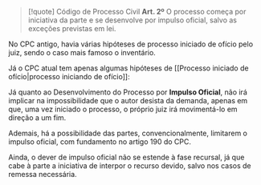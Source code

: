 >[!quote] Código de Processo Civil
**Art. 2º** O processo começa por iniciativa da parte e se desenvolve por impulso oficial, salvo as exceções previstas em lei.

No CPC antigo, havia várias hipóteses de processo iniciado de ofício pelo juiz, sendo o caso mais famoso o inventário.

Já o CPC atual tem apenas algumas hipóteses de [[Processo iniciado de ofício|processo iniciando de ofício]]:

Já quanto ao Desenvolvimento do Processo por **Impulso Oficial**, não irá implicar na impossibilidade que o autor desista da demanda, apenas em que, uma vez iniciado o processo, o próprio juiz irá movimentá-lo em direção a um fim.

Ademais, há a possibilidade das partes, convencionalmente, limitarem o impulso oficial, com fundamento no artigo 190 do CPC.

Ainda, o dever de impulso oficial não se estende à fase recursal, já que cabe à parte a iniciativa de interpor o recurso devido, salvo nos casos de remessa necessária.